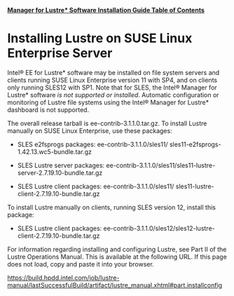[**Manager for Lustre\* Software Installation Guide Table of Contents**](ig_TOC.md)
# Installing Lustre on SUSE Linux Enterprise Server

Intel® EE for Lustre\* software may be installed on file system servers
and clients running SUSE Linux Enterprise version 11 with SP4, and on
clients only running SLES12 with SP1. Note that for SLES, the Intel®
Manager for Lustre\* software *is not supported or installed*. Automatic
configuration or monitoring of Lustre file systems using the Intel®
Manager for Lustre\* dashboard is not supported.

The overall release tarball is ee-contrib-3.1.1.0.tar.gz. To install
Lustre manually on SUSE Linux Enterprise, use these packages:

-   SLES e2fsprogs packages: ee-contrib-3.1.1.0/sles11/
    sles11-e2fsprogs-1.42.13.wc5-bundle.tar.gz

-   SLES Lustre server packages:
    ee-contrib-3.1.1.0/sles11/sles11-lustre-server-2.7.19.10-bundle.tar.gz

-   SLES Lustre client packages: ee-contrib-3.1.1.0/sles11/
    sles11-lustre-client-2.7.19.10-bundle.tar.gz

To install Lustre manually on clients, running SLES version 12, install
this package:

-   SLES Lustre client packages:
    ee-contrib-3.1.1.0/sles12/sles12-lustre-client-2.7.19.10-bundle.tar.gz

For information regarding installing and configuring Lustre, see Part II
of the Lustre Operations Manual. This is available at the following URL.
If this page does not load, copy and paste it into your browser.

https://build.hpdd.intel.com/job/lustre-manual/lastSuccessfulBuild/artifact/lustre_manual.xhtml#part.installconfig